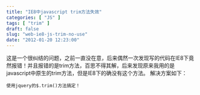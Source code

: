 ```yaml
---
title: "IE8中javascript trim方法失效"
categories: [ "JS" ]
tags: [ "trim" ]
draft: false
slug: "web-ie8-js-trim-no-use"
date: "2012-01-20 12:23:00"
---
```


这是一个很纠结的问题，之前一直没在意，后来偶然一次发现写的代码在IE8下竟然报错！并且报错的是trim方法，百思不得其解，后来发现原来我用的是javascript中原生的trim方法，但是IE8下的确没有这个方法。
解决方案如下：

    使用jquery的$.trim()方法搞定！